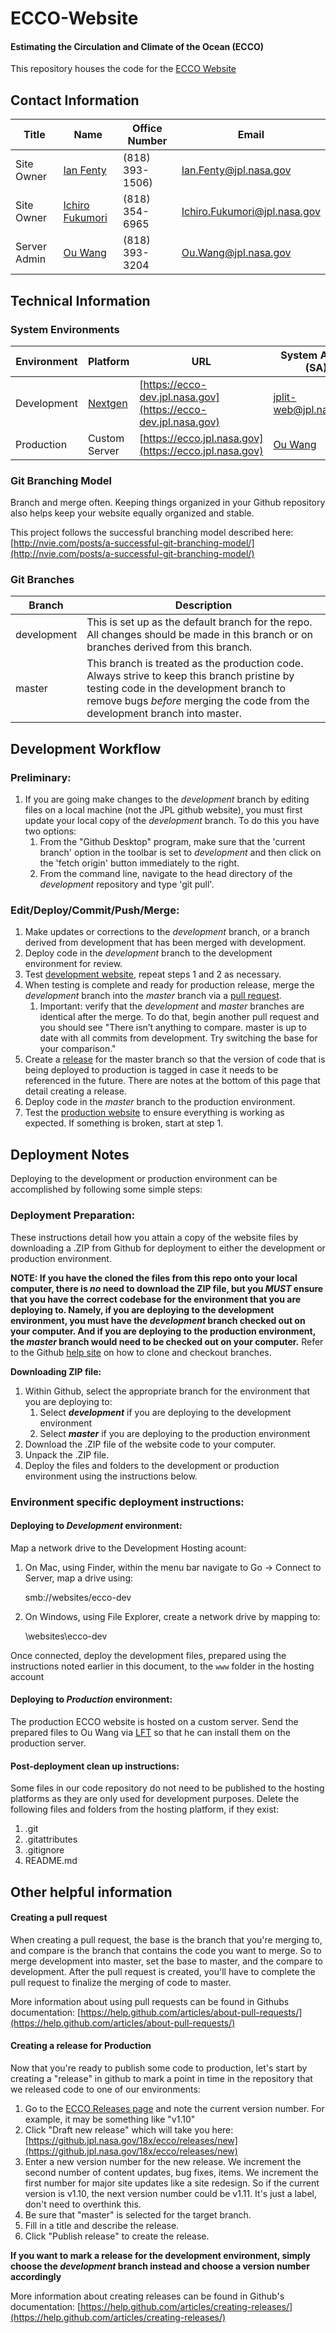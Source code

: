 ECCO-Website
============

#### Estimating the Circulation and Climate of the Ocean (ECCO)

This repository houses the code for the [ECCO Website](https://ecco.jpl.nasa.gov)


## Contact Information
Title | Name | Office Number | Email
----- | ---- | ------------- | -----
Site Owner | [Ian Fenty](https://gateway.jpl.nasa.gov/Person.aspx?accountname=JPL\ifenty) | (818) 393-1506) | Ian.Fenty@jpl.nasa.gov
Site Owner | [Ichiro Fukumori](https://gateway.jpl.nasa.gov/Person.aspx?accountname=JPL\fukumori) | (818) 354-6965 | Ichiro.Fukumori@jpl.nasa.gov
Server Admin | [Ou Wang](https://gateway.jpl.nasa.gov/Person.aspx?accountname=JPL\owang) | (818) 393-3204 | Ou.Wang@jpl.nasa.gov
 

## Technical Information

### System Environments

Environment | Platform | URL | System Admin (SA)
----------- | -------- | --- | -----------------
Development | [Nextgen](https://webhosting.jpl.nasa.gov) | [https://ecco-dev.jpl.nasa.gov](https://ecco-dev.jpl.nasa.gov) | [jplit-web@jpl.nasa.gov](jplit-web@jpl.nasa.gov)
Production | Custom Server | [https://ecco.jpl.nasa.gov](https://ecco.jpl.nasa.gov) | [Ou Wang](mailto:Ou.Wang@jpl.nasa.gov)

### Git Branching Model

Branch and merge often. Keeping things organized in your Github repository also helps keep your website equally organized and stable. 

This project follows the successful branching model described here: [http://nvie.com/posts/a-successful-git-branching-model/](http://nvie.com/posts/a-successful-git-branching-model/)

### Git Branches

Branch | Description
------ | -----------
| development | This is set up as the default branch for the repo. All changes should be made in this branch or on branches derived from this branch.
master | This branch is treated as the production code. Always strive to keep this branch pristine by testing code in the development branch to remove bugs _before_ merging the code from the development branch into master.

## Development Workflow

### Preliminary: 
1. If you are going make changes to the _development_ branch by editing files on a local machine (not the JPL github website), you must first update your local copy of the _development_ branch.  To do this you have two options:
	1. From the "Github Desktop" program, make sure that the 'current branch' option in the toolbar is set to _development_ and then click on the 'fetch origin' button immediately to the right.  
 	1. From the command line, navigate to the head directory of the _development_ repository and type 'git pull'.

### Edit/Deploy/Commit/Push/Merge: 

1. Make updates or corrections to the _development_ branch, or a branch derived from development that has been merged with development.
2. Deploy code in the _development_ branch to the development environment for review.
3. Test [development website](http://ecco-dev.jpl.nasa.gov/), repeat steps 1 and 2 as necessary.
4. When testing is complete and ready for production release, merge the _development_ branch into the _master_ branch via a [pull request](https://github.jpl.nasa.gov/18x/ecco/pulls).
	1. Important: verify that the _development_ and _master_ branches are identical after the merge.  To do that, begin another pull request and you should see "There isn’t anything to compare. master is up to date with all commits from development. Try switching the base for your comparison."
5. Create a [release](https://github.jpl.nasa.gov/18x/ecco/releases) for the master branch so that the version of code that is being deployed to production is tagged in case it needs to be referenced in the future. There are notes at the bottom of this page that detail creating a release.
6. Deploy code in the _master_ branch to the production environment.
7. Test the [production website](http://ecco.jpl.nasa.gov/) to ensure everything is working as expected. If something is broken, start at step 1.

## Deployment Notes

Deploying to the development or production environment can be accomplished by following some simple steps:

### Deployment Preparation:

These instructions detail how you attain a copy of the website files by downloading a .ZIP from Github for deployment to either the development or production environment.

**NOTE: If you have the cloned the files from this repo onto your local computer, there is _no_ need to download the ZIP file, but you _MUST_ ensure that you have the correct codebase for the environment that you are deploying to. Namely, if you are deploying to the development environment, you must have the _development_ branch checked out on your computer. And if you are deploying to the production environment, the _master_ branch would need to be checked out on your computer.** Refer to the Github [help site](https://help.github.com/) on how to clone and checkout branches.

**Downloading ZIP file:**

1. Within Github, select the appropriate branch for the environment that you are deploying to:
	1. Select ***development*** if you are deploying to the development environment
	2. Select ***master*** if you are deploying to the production environment
2. Download the .ZIP file of the website code to your computer.
2. Unpack the .ZIP file.
8. Deploy the files and folders to the development or production environment using the instructions below.

### Environment specific deployment instructions:

#### Deploying to _Development_ environment:

Map a network drive to the Development Hosting acount:

  1. On Mac, using Finder, within the menu bar navigate to Go &rarr; Connect to Server, map a drive using:

		smb://websites/ecco-dev
		
  2. On Windows, using File Explorer, create a network drive by mapping to:

		\\websites\ecco-dev

Once connected, deploy the development files, prepared using the instructions noted earlier in this document, to the `www` folder in the hosting account

#### Deploying to _Production_ environment:

The production ECCO website is hosted on a custom server. Send the prepared files to Ou Wang via [LFT](https://lft.jpl.nasa.gov) so that he can install them on the production server.

#### Post-deployment clean up instructions:

Some files in our code repository do not need to be published to the hosting platforms as they are only used for development purposes. Delete the following files and folders from the hosting platform, if they exist:

1. .git
2. .gitattributes
3. .gitignore
4. README.md

## Other helpful information

#### Creating a pull request

When creating a pull request, the base is the branch that you're merging to, and compare is the branch that contains the code you want to merge. So to merge development into master, set the base to master, and the compare to development. After the pull request is created, you'll have to complete the pull request to finalize the merging of code to master.

More information about using pull requests can be found in Githubs documentation: [https://help.github.com/articles/about-pull-requests/](https://help.github.com/articles/about-pull-requests/)

#### Creating a release for Production

Now that you're ready to publish some code to production, let's start by creating a "release" in github to mark a point in time in the repository that we released code to one of our environments:

1. Go to the [ECCO Releases page](https://github.jpl.nasa.gov/18x/ecco/releases) and note the current version number. For example, it may be something like "v1.10"
2. Click "Draft new release" which will take you here: [https://github.jpl.nasa.gov/18x/ecco/releases/new](https://github.jpl.nasa.gov/18x/ecco/releases/new)
3. Enter a new version number for the new release. We increment the second number of content updates, bug fixes, items. We increment the first number for major site updates like a site redesign. So if the current version is v1.10, the next version number could be v1.11. It's just a label, don't need to overthink this.
4. Be sure that "master" is selected for the target branch.
5. Fill in a title and describe the release.
6. Click "Publish release" to create the release.

**If you want to mark a release for the development environment, simply choose the _development_ branch instead and choose a version number accordingly**

More information about creating releases can be found in Github's documentation: [https://help.github.com/articles/creating-releases/](https://help.github.com/articles/creating-releases/)
